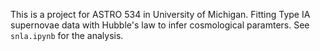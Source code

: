 This is a project for ASTRO 534 in University of Michigan. Fitting Type IA supernovae data with Hubble's law to infer cosmological paramters. See `snla.ipynb` for the analysis.
